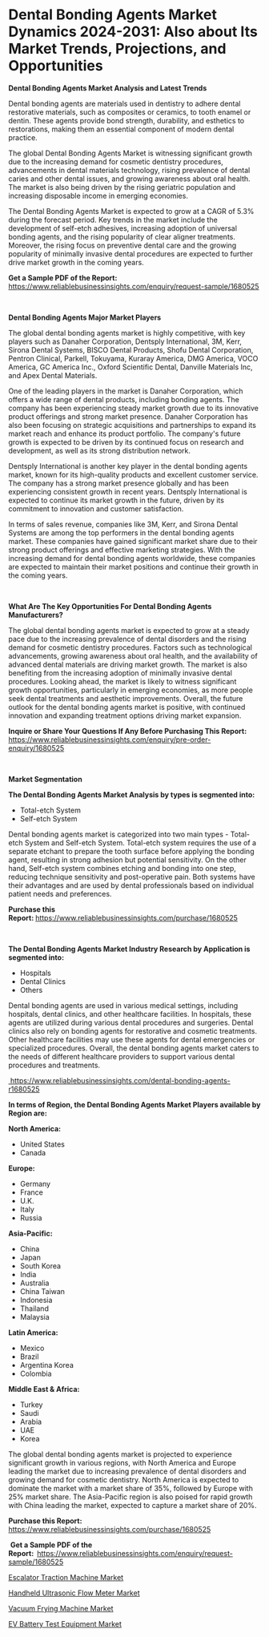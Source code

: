 <p><h1>Dental Bonding Agents Market Dynamics 2024-2031: Also about Its Market Trends, Projections, and Opportunities</h1></p><p><strong>Dental Bonding Agents Market Analysis and Latest Trends</strong></p>
<p><p>Dental bonding agents are materials used in dentistry to adhere dental restorative materials, such as composites or ceramics, to tooth enamel or dentin. These agents provide bond strength, durability, and esthetics to restorations, making them an essential component of modern dental practice.</p><p>The global Dental Bonding Agents Market is witnessing significant growth due to the increasing demand for cosmetic dentistry procedures, advancements in dental materials technology, rising prevalence of dental caries and other dental issues, and growing awareness about oral health. The market is also being driven by the rising geriatric population and increasing disposable income in emerging economies.</p><p>The Dental Bonding Agents Market is expected to grow at a CAGR of 5.3% during the forecast period. Key trends in the market include the development of self-etch adhesives, increasing adoption of universal bonding agents, and the rising popularity of clear aligner treatments. Moreover, the rising focus on preventive dental care and the growing popularity of minimally invasive dental procedures are expected to further drive market growth in the coming years.</p></p>
<p><strong>Get a Sample PDF of the Report:&nbsp;</strong> <a href="https://www.reliablebusinessinsights.com/enquiry/request-sample/1680525">https://www.reliablebusinessinsights.com/enquiry/request-sample/1680525</a></p>
<p>&nbsp;</p>
<p><strong>Dental Bonding Agents Major Market Players</strong></p>
<p><p>The global dental bonding agents market is highly competitive, with key players such as Danaher Corporation, Dentsply International, 3M, Kerr, Sirona Dental Systems, BISCO Dental Products, Shofu Dental Corporation, Pentron Clinical, Parkell, Tokuyama, Kuraray America, DMG America, VOCO America, GC America Inc., Oxford Scientific Dental, Danville Materials Inc, and Apex Dental Materials.</p><p>One of the leading players in the market is Danaher Corporation, which offers a wide range of dental products, including bonding agents. The company has been experiencing steady market growth due to its innovative product offerings and strong market presence. Danaher Corporation has also been focusing on strategic acquisitions and partnerships to expand its market reach and enhance its product portfolio. The company's future growth is expected to be driven by its continued focus on research and development, as well as its strong distribution network.</p><p>Dentsply International is another key player in the dental bonding agents market, known for its high-quality products and excellent customer service. The company has a strong market presence globally and has been experiencing consistent growth in recent years. Dentsply International is expected to continue its market growth in the future, driven by its commitment to innovation and customer satisfaction.</p><p>In terms of sales revenue, companies like 3M, Kerr, and Sirona Dental Systems are among the top performers in the dental bonding agents market. These companies have gained significant market share due to their strong product offerings and effective marketing strategies. With the increasing demand for dental bonding agents worldwide, these companies are expected to maintain their market positions and continue their growth in the coming years.</p></p>
<p>&nbsp;</p>
<p><strong>What Are The Key Opportunities For Dental Bonding Agents Manufacturers?</strong></p>
<p><p>The global dental bonding agents market is expected to grow at a steady pace due to the increasing prevalence of dental disorders and the rising demand for cosmetic dentistry procedures. Factors such as technological advancements, growing awareness about oral health, and the availability of advanced dental materials are driving market growth. The market is also benefiting from the increasing adoption of minimally invasive dental procedures. Looking ahead, the market is likely to witness significant growth opportunities, particularly in emerging economies, as more people seek dental treatments and aesthetic improvements. Overall, the future outlook for the dental bonding agents market is positive, with continued innovation and expanding treatment options driving market expansion.</p></p>
<p><strong>Inquire or Share Your Questions If Any Before Purchasing This Report:</strong> <a href="https://www.reliablebusinessinsights.com/enquiry/pre-order-enquiry/1680525">https://www.reliablebusinessinsights.com/enquiry/pre-order-enquiry/1680525</a></p>
<p>&nbsp;</p>
<p><strong>Market Segmentation</strong></p>
<p><strong>The Dental Bonding Agents Market Analysis by types is segmented into:</strong></p>
<p><ul><li>Total-etch System</li><li>Self-etch System</li></ul></p>
<p><p>Dental bonding agents market is categorized into two main types - Total-etch System and Self-etch System. Total-etch system requires the use of a separate etchant to prepare the tooth surface before applying the bonding agent, resulting in strong adhesion but potential sensitivity. On the other hand, Self-etch system combines etching and bonding into one step, reducing technique sensitivity and post-operative pain. Both systems have their advantages and are used by dental professionals based on individual patient needs and preferences.</p></p>
<p><strong>Purchase this Report:&nbsp;</strong><a href="https://www.reliablebusinessinsights.com/purchase/1680525">https://www.reliablebusinessinsights.com/purchase/1680525</a></p>
<p>&nbsp;</p>
<p><strong>The Dental Bonding Agents Market Industry Research by Application is segmented into:</strong></p>
<p><ul><li>Hospitals</li><li>Dental Clinics</li><li>Others</li></ul></p>
<p><p>Dental bonding agents are used in various medical settings, including hospitals, dental clinics, and other healthcare facilities. In hospitals, these agents are utilized during various dental procedures and surgeries. Dental clinics also rely on bonding agents for restorative and cosmetic treatments. Other healthcare facilities may use these agents for dental emergencies or specialized procedures. Overall, the dental bonding agents market caters to the needs of different healthcare providers to support various dental procedures and treatments.</p></p>
<p><a href="https://www.reliablebusinessinsights.com/dental-bonding-agents-r1680525">&nbsp;https://www.reliablebusinessinsights.com/dental-bonding-agents-r1680525</a></p>
<p><strong>In terms of Region, the Dental Bonding Agents Market Players available by Region are:</strong></p>
<p>
    <p> <strong> North America: </strong>
        <ul>
            <li>United States</li>
            <li>Canada</li>
        </ul>
        </p> 
    <p> <strong> Europe: </strong>
        <ul>
            <li>Germany</li>
            <li>France</li>
            <li>U.K.</li>
            <li>Italy</li>
            <li>Russia</li>
        </ul>
        </p> 
    <p> <strong> Asia-Pacific: </strong>
        <ul>
            <li>China</li>
            <li>Japan</li>
            <li>South Korea</li>
            <li>India</li>
            <li>Australia</li>
            <li>China Taiwan</li>
            <li>Indonesia</li>
            <li>Thailand</li>
            <li>Malaysia</li>
        </ul>
        </p> 
    <p> <strong> Latin America: </strong>
        <ul>
            <li>Mexico</li>
            <li>Brazil</li>
            <li>Argentina Korea</li>
            <li>Colombia</li>
        </ul>
        </p> 
    <p> <strong> Middle East & Africa: </strong>
        <ul>
            <li>Turkey</li>
            <li>Saudi</li>
            <li>Arabia</li>
            <li>UAE</li>
            <li>Korea</li>
        </ul>
    </p>
    </p>
<p><p>The global dental bonding agents market is projected to experience significant growth in various regions, with North America and Europe leading the market due to increasing prevalence of dental disorders and growing demand for cosmetic dentistry. North America is expected to dominate the market with a market share of 35%, followed by Europe with 25% market share. The Asia-Pacific region is also poised for rapid growth with China leading the market, expected to capture a market share of 20%.</p></p>
<p><strong>Purchase this Report: </strong><a href="https://www.reliablebusinessinsights.com/purchase/1680525">https://www.reliablebusinessinsights.com/purchase/1680525</a></p>
<p>&nbsp;<strong>Get a Sample PDF of the Report:&nbsp;&nbsp;</strong><a href="https://www.reliablebusinessinsights.com/enquiry/request-sample/1680525">https://www.reliablebusinessinsights.com/enquiry/request-sample/1680525</a></p>
<p><strong></strong></p>
<p><p><a href="https://medium.com/@electatowne2023/escalator-traction-machine-market-a-global-and-regional-analysis-focus-on-region-country-level-46c2a6353260">Escalator Traction Machine Market</a></p><p><a href="https://medium.com/@m.muhlisin.sin_83756/navigating-the-global-handheld-ultrasonic-flow-meter-market-landscape-trends-forecasts-and-6871a63bf389">Handheld Ultrasonic Flow Meter Market</a></p><p><a href="https://medium.com/@ethanlehner/navigating-the-global-vacuum-frying-machine-market-landscape-trends-forecasts-and-impact-b86555d55136">Vacuum Frying Machine Market</a></p><p><a href="https://medium.com/@gracielawharris42024/ev-battery-test-equipment-market-growth-outlook-from-2024-to-2031-and-it-is-projecting-at-11-cagr-4386ef58eb11">EV Battery Test Equipment Market</a></p></p>